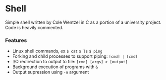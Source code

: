 # Shell

Simple shell written by Cole Wentzel in C as a portion of a university project. Code is heavily commented.

### Features
+ Linux shell commands, ex  `$ cat` `$ ls` `$ ping`
+ Forking and child processes to support piping: `[cmd] | [cmd]`
+ I/O redirection to output to file: `[cmd] [args] > [output]`
+ Background execution of programs with `&`
+ Output supression using `-n` argument
